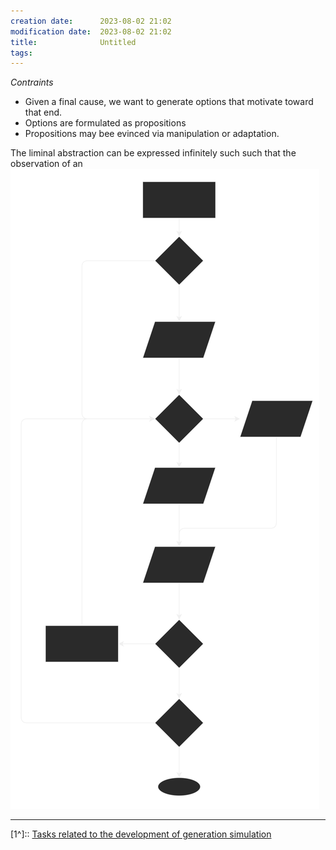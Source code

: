 ```yaml
---
creation date:		2023-08-02 21:02
modification date:	2023-08-02 21:02
title: 				Untitled
tags:
---
```

*Contraints*
* Given a final cause, we want to generate options that motivate toward that end.
* Options are formulated as propositions
* Propositions may bee evinced via manipulation or adaptation.

The liminal abstraction can be expressed infinitely such such that the observation of an
![generation simulator](generation%20simulator.svg)

---
[1^]:: [Tasks related to the development of generation simulation](Tasks%20related%20to%20the%20development%20of%20generation%20simulation.md)
